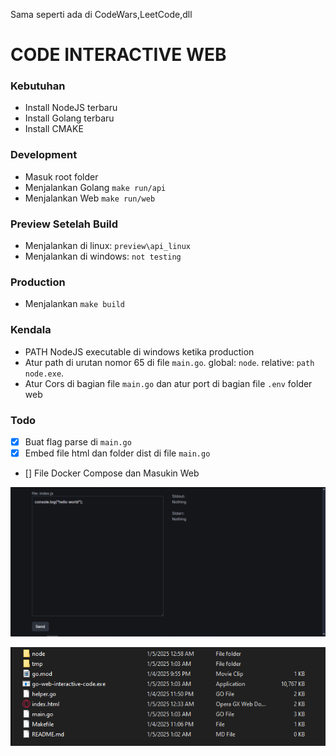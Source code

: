 Sama seperti ada di CodeWars,LeetCode,dll

# CODE INTERACTIVE WEB

### Kebutuhan

- Install NodeJS terbaru
- Install Golang terbaru
- Install CMAKE

### Development

- Masuk root folder
- Menjalankan Golang `make run/api`
- Menjalankan Web `make run/web`

### Preview Setelah Build

- Menjalankan di linux: `preview\api_linux`
- Menjalankan di windows: `not testing`

### Production

- Menjalankan `make build`

### Kendala

- PATH NodeJS executable di windows ketika production
- Atur path di urutan nomor 65 di file `main.go`. global: `node`. relative: `path node.exe`.
- Atur Cors di bagian file `main.go` dan atur port di bagian file `.env` folder web

### Todo

- [x] Buat flag parse di `main.go`
- [x] Embed file html dan folder dist di file `main.go`
- [] File Docker Compose dan Masukin Web

![IMG_PROD](WEB.PNG "Title")

![IMG_PROD](IMG_PROD.PNG "Title")
